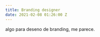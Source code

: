 ```yaml
---
title: Branding designer
date: 2021-02-08 01:26:00 Z
---
```


algo para deseno de branding, me parece. 